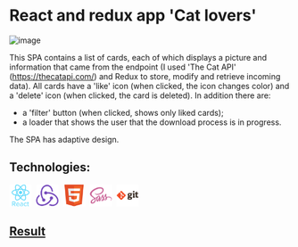 # React and redux app 'Cat lovers'

![image](https://github.com/G-o-T/cat-lovers/assets/95774476/b1979b5f-176b-42a8-b951-5ac8c9d1de15)

This SPA contains a list of cards, each of which displays a picture and information that came from the endpoint (I used 'The Cat API' (https://thecatapi.com/) and Redux to store, modify and retrieve incoming data).
All cards have a 'like' icon (when clicked, the icon changes color) and a 'delete' icon (when clicked, the card is deleted).
In addition there are:
- a 'filter' button (when clicked, shows only liked cards);
- a loader that shows the user that the download process is in progress.

The SPA has adaptive design.

## Technologies:
<div>
  <img src="https://github.com/devicons/devicon/blob/master/icons/react/react-original-wordmark.svg" alt="react" width="40" height="40"/>&nbsp;
  <img src="https://github.com/devicons/devicon/blob/master/icons/redux/redux-original.svg" alt="redux" width="40" height="40"/>&nbsp;
  <img src="https://github.com/devicons/devicon/blob/master/icons/html5/html5-original.svg" title="HTML5" alt="HTML" width="40" height="40"/>&nbsp;
  <img src="https://github.com/devicons/devicon/blob/master/icons/sass/sass-original.svg" alt="sass" width="40" height="40"/>&nbsp;
  <img src="https://github.com/devicons/devicon/blob/master/icons/git/git-original-wordmark.svg" title="Git" **alt="Git" width="40" height="40"/>
</div>

## [Result](https://g-o-t.github.io/cat-lovers/)
